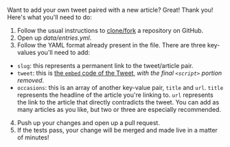 Want to add your own tweet paired with a new article? Great! Thank you! Here's what you'll need to do:

1. Follow the usual instructions to [clone/fork](https://help.github.com/articles/fork-a-repo/) a repository on GitHub.
2. Open up *data/entries.yml*.
3. Follow the YAML format already present in the file. There are three key-values you'll need to add:
  * `slug`: this represents a permanent link to the tweet/article pair.
  * `tweet`: this is [the `embed` code of the Tweet](https://support.twitter.com/articles/20169559), _with the final `<script>` portion removed_.
  * `occasions`: this is an array of another key-value pair, `title` and `url`. `title` represents the headline of the article you're linking to. `url` represents the link to the article that directly contradicts the tweet. You can add as many articles as you like, but two or three are especially recommended.
4. Push up your changes and open up a pull request.
5. If the tests pass, your change will be merged and made live in a matter of minutes!
